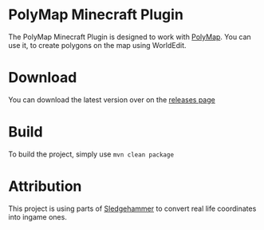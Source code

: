 # PolyMap Minecraft Plugin
The PolyMap Minecraft Plugin is designed to work with [PolyMap](https://github.com/Nachwahl/polymap). You can use it, to create polygons on the map using WorldEdit.

# Download

You can download the latest version over on the [releases page](https://github.com/Nachwahl/polymap-mc/releases)

# Build

To build the project, simply use `mvn clean package`

# Attribution
This project is using parts of [Sledgehammer](https://github.com/noahhusby/Sledgehammer) to convert real life coordinates into ingame ones.
